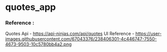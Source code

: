# quotes_app

### Reference :
 Quotes Api - https://api-ninjas.com/api/quotes
 UI Reference - https://user-images.githubusercontent.com/67043376/238406301-4c446747-7550-4673-9503-10c5780bb4a2.png
 
